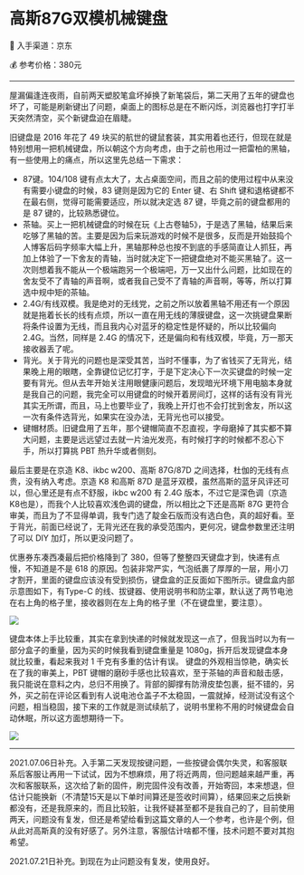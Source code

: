 # 高斯87G双模机械键盘


:shopping_cart: 入手渠道：京东

:moneybag: 参考价格：380元

---

<!--more-->

屋漏偏逢连夜雨，自前两天塑胶笔盒坏掉换了新笔袋后，第二天用了五年的键盘也坏了，可能是刷新键出了问题，桌面上的图标总是在不断闪烁，浏览器也打字打半天突然清空，买个新键盘迫在眉睫。

旧键盘是 2016 年花了 49 块买的航世的键鼠套装，其实用着也还行，但现在就是特别想用一把机械键盘，所以朝这个方向考虑，由于之前也用过一把雷柏的黑轴，有一些使用上的痛点，所以这里先总结一下需求：

- 87键。104/108 键有点太大了，太占桌面空间，而且之前的使用过程中从来没有需要小键盘的时候，83 键则是因为它的 Enter 键、右 Shift 键和退格键都不在最右侧，觉得可能需要适应，所以就决定选 87 键，毕竟之前的键盘都用的是 87 键的，比较熟悉键位。
- 茶轴。买上一把机械键盘的时候在玩《上古卷轴5》，于是选了黑轴，结果后来吃够了黑轴的苦。主要是因为后来玩游戏的时候不是很多，反而是开始鼓捣个人博客后码字频率大幅上升，黑轴那种总也按不到底的手感简直让人抓狂，再加上体验了一下舍友的青轴，当时就决定下一把键盘绝对不能买黑轴了。这一次则想着我不能从一个极端跑另一个极端吧，万一又出什么问题，比如现在的舍友受不了青轴的声音啊，或者我自己受不了青轴的声音啊，等等，所以打算选中规中矩的茶轴。
- 2.4G/有线双模。我是绝对的无线党，之前之所以放着黑轴不用还有一个原因就是拖着长长的线有点烦，所以一直在用无线的薄膜键盘，这一次挑键盘果断将条件设置为无线，而且我内心对蓝牙的稳定性是怀疑的，所以比较偏向 2.4G。当然，同样是 2.4G 的情况下，还是偏向和有线双模，毕竟，万一那天接收器丢了呢。
- 背光。关于背光的问题也是深受其苦，当时不懂事，为了省钱买了无背光，结果晚上用的眼瞎，全靠键位记忆打字，于是下定决心下一次买键盘的时候一定要有背光。但从去年开始关注用眼健康问题后，发现暗光环境下用电脑本身就是我自己的问题，我完全可以用键盘的时候开着房间灯，这样的话有没有背光其实无所谓，而且，马上也要毕业了，我晚上开灯也不会打扰到舍友，所以这一次有条件选背光，如果实在没办法，无背光也可以接受。
- 键帽材质。旧键盘用了五年，那个键帽简直不忍直视，字母磨掉了其实都不算大问题，主要是远远望过去就一片油光发亮，有时候打字的时候都不忍心下手，所以打算挑 PBT 热升华或者侧刻。

最后主要是在京造 K8、ikbc w200、高斯 87G/87D 之间选择，杜伽的无线有点贵，没有纳入考虑。京造 K8 和高斯 87D 是蓝牙双模，虽然高斯的蓝牙风评还可以，但心里还是有点不舒服，ikbc w200 有 2.4G 版本，不过它是深色调（京造 K8也是），而我个人比较喜欢浅色调的键盘，所以相比之下还是高斯 87G 更符合审美，而且为了不显得单调，我专门选了靛金石版而没有选白色，真的超好看。至于背光，前面已经说了，无背光还在我的承受范围内，更何况，键盘参数里还注明了可以 DIY 加灯，所以更没问题了。

优惠券东凑西凑最后把价格降到了 380，但等了整整四天键盘才到，快递有点慢，不知道是不是 618 的原因。包装非常严实，气泡纸裹了厚厚的一层，用小刀才割开，里面的键盘应该没有受到损伤，键盘盒的正反面如下图所示。键盘盒内部示意图如下，有Type-C 的线、拔键器、使用说明书和防尘罩，默认送了两节电池在右上角的格子里，接收器则在左上角的格子里（不在键盘里，要注意）。

![](https://picped-1301226557.cos.ap-beijing.myqcloud.com/SH_20210606_高斯87G键盘盒.jpg)

键盘本体上手比较重，其实在拿到快递的时候就发现这一点了，但我当时以为有一部分盒子的重量，因为买的时候我看到键盘重量是 1080g，拆开后发现键盘本身就比较重，看起来我对 1 千克有多重的估计有误。 键盘的外观相当惊艳，确实长在了我的审美上，PBT 键帽的磨砂手感也比较喜欢，至于茶轴的声音和敲击感，我只能说在意料之内，总归不用换了。背部的脚撑有防滑皮垫包裹，挺不错的，另外，买之前在评论区看到有人说电池仓盖子不太稳固，一震就掉，经测试没有这个问题，相当稳固，接下来的工作就是测试续航了，说明书里称不用的时候键盘会自动休眠，所以这方面想期待一下。

![](https://picped-1301226557.cos.ap-beijing.myqcloud.com/SH_20210606_高斯87G键盘.jpg)

---

2021.07.06日补充。入手第二天发现按键问题，一些按键会偶尔失灵，和客服联系后客服让再用一下试试，因为不想麻烦，用了将近两周，但问题越来越严重，再次和客服联系，这次给了新的固件，刷完固件没有改善，开始寄回，本来想退，但估计只能换新（不清楚15天是以下单时间算还是签收时间算），结果回来之后换新都没有，还是我原来的，而且比较脏，让我怀疑甚至都不是我自己的了，目前使用两天，问题没有复发，但还是希望给看到这篇文章的人一个参考，也许是个例，但从此对高斯真的没有好感了。另外注意，客服估计啥都不懂，技术问题不要对其抱希望。

2021.07.21日补充。到现在为止问题没有复发，使用良好。
